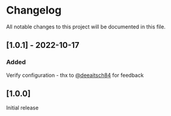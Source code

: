 # Changelog
All notable changes to this project will be documented in this file.

## [1.0.1] - 2022-10-17

### Added
Verify configuration - thx to [@deeaitsch84](https://github.com/deeaitsch84) for feedback

## [1.0.0]

Initial release
